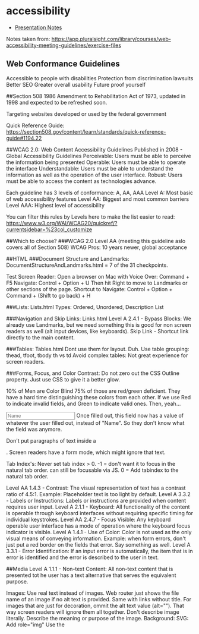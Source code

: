 # accessibility

* [Presentation Notes](https://github.com/jgeringer/accessibility/blob/master/PRESENTATION.md)

Notes taken from:
https://app.pluralsight.com/library/courses/web-accessibility-meeting-guidelines/exercise-files

## Web Conformance Guidelines
Accessible to people with disabilities
Protection from discrimination lawsuits
Better SEO
Greater overall usability
Future proof yourself

##Section 508
1986 Amendment to Rehabilitation Act of 1973, updated in 1998 and expected to be refreshed soon.

Targeting websites developed or used by the federal government

Quick Reference Guide: 
https://section508.gov/content/learn/standards/quick-reference-guide#1194.22

##WCAG 2.0: Web Content Accessibility Guidelines
Published in 2008 - Global Accessibility Guidelines
Perceivable: Users must be able to perceive the information being presented
Operable: Users must be able to operate the interface
Understandable: Users must be able to understand the information as well as the operation of the user interface.
Robust: Users must be able to access the content as technologies advance.

Each guideline has 3 levels of conformance: A, AA, AAA
Level A: Most basic of web accessibility features
Level AA: Biggest and most common barriers
Level AAA: Highest level of accessibility

You can filter this rules by Levels here to make the list easier to read:
https://www.w3.org/WAI/WCAG20/quickref/?currentsidebar=%23col_customize

##Which to choose?
###WCAG 2.0 Level AA (meeting this guideline aslo covers all of Section 508)
WCAG Pros:
10 years newer, global acceptance

##HTML
###Document Structure and Landmarks:
DocumentStructureAndLandmarks.html = 7 of the 31 checkpoints.

Test Screen Reader:
Open a browser on Mac with Voice Over: Command + F5
Navigate: Control + Option + U
Then hit Right to move to Landmarks or other sections of the page.
Shortcut to Navigate: Control + Option + Command + (Shift to go back) + H

###Lists:
Lists.html
Types: Ordered, Unordered, Description List

###Navigation and Skip Links:
Links.html
Level A 2.4.1 - Bypass Blocks:
We already use Landmarks, but we need something this is good for non screen readers as well (alt input devices, like keyboards). 
Skip Link - Shortcut link directly to the main content.


###Tables:
Tables.html
Dont use them for layout. Duh.
Use table grouping: thead, tfoot, tbody
th vs td
Avoid complex tables: Not great experience for screen readers.

###Forms, Focus, and Color Contrast:
Do not zero out the CSS Outline property. Just use CSS to give it a better glow.

10% of Men are Color Blind
75% of those are red/green deficient. They have a hard time distinguishing these colors from each other.
If we use Red to indicate invalid fields, and Green to indicate valid ones. Then, yeah...

<input type="text" placeholder="Name" />
Once filled out, this field now has a value of whatever the user filled out, instead of "Name". So they don't know what the field was anymore.

Don't put paragraphs of text inside a <form>. Screen readers have a form mode, which might ignore that text.

Tab Index's:
Never set tab index > 0.
-1 = don't want it to focus in the natural tab order. can still be focusable via JS.
0  = Add tabindex to the natural tab order.

Level AA 1.4.3 - Contrast: The visual representation of text has a contrast ratio of 4.5:1. Example: Placeholder text is too light by default.
Level A 3.3.2 - Labels or Instructions: Labels or instructions are provided when content requires user input.
Level A 2.1.1 - Keyboard: All functionality of the content is operable through keyboard interfaces without requiring specific timing for individual keystrokes.
Level AA 2.4.7 - Focus Visible: Any keyboard operable user interface has a mode of operation where the keyboard focus indicator is visible.
Level A 1.4.1 - Use of Color: Color is not used as the only visual means of conveying information. Example: when form errors, don't just put a red border on the fields that error. Say something as well.
Level A 3.3.1 - Error Identification: If an input error is automatically, the item that is in error is identified and the error is described to the user in text.

##Media
Level A 1.1.1 - Non-text Content: All non-text content that is presented tot he user has a text alternative that serves the equivalent purpose.

Images: 
    Use real text instead of images.
    Web router just shows the file name of an image if no alt text is provided. Same with links without title.
    For images that are just for decoration, ommit the alt text value (alt=""). That way screen readers will ignore them all together.
    Don't describe image literally.
    Describe the meaning or purpose of the image.
Background: 
SVG: 
    Add role="img"
    Use the <title>
    Use aria-labelledby referencing the title

Audio:
Transcripts: Use Apple Dictation, Windows Speech Recognition, Google Docs Voice Typing
Level A 1.4.2 - Audio Control: If any audio on the page plays automatically for more than 3 seconds, pause should be available or to controls the volume.

Video:
Captions: embedded, always visible
Closed: can turn on/off

##Responsive Web Design
Switching context:

Order of content:
Flexbox order
Level A 1.3.2 - Meaningful Sequence: When the sequence in which content is presented affects it's meaning, a correct reading sequence can be programatically determined.
Meaning... Visual order must match DOM order.

Focus order:
Level A 3.2.1 - On Focus: When any component receives focus, it does not initiate a change of context.
State: after user put's in two char's in state, then it autofocuses to the next field. Not good...

Additional responsive guidelines:
Off screen content, meaning: left-100% is still focusable in the screenreader. To make it not focusable, make it display none. Just because you dont see it, doesnt mean that it on the screen reader.
For example: Mobile menu

Proper ways to accessibly hide content:
hidden attibute:
[hidden]{display:none;} //use js to add the 'hidden' attibute to an element. [hidden] attribute is IE11+, but if you use the css, then that works in older browsers.
display:none;
visibility:hidden;
aria-hidden:true; //just hidden for screen readers.